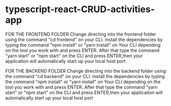 # typescript-react-CRUD-activities-app
FOR THE FRONTEND FOLDER
Change directing into the frontend folder using the command "cd frontend" on your CLI.
install the dependencies by typing the command "npm install" or "yarn install"  on Your CLI depending on the tool you work with and press ENTER.
After that type the command "yarn start" or "npm start" on the CLI and press ENTER,then your application will automatically start up your local host port 

FOR THE BACKEND FOLDER
Change directing into the backend folder using the command "cd backend" on your CLI.
install the dependencies by typing the command "npm install" or "yarn install"  on Your CLI depending on the tool you work with and press ENTER.
After that type the command "yarn start" or "npm start" on the CLI and press ENTER,then your application will automatically start up your local host port

